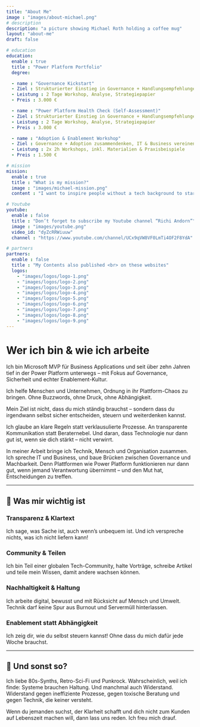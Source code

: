 ```yaml
---
title: "About Me"
image : "images/about-michael.png"
# description
description: "a picture showing Michael Roth holding a coffee mug"
layout: "about-me"
draft: false

# education
education:
  enable : true
  title : "Power Platform Portfolio"
  degree:

  - name : "Governance Kickstart"
  - Ziel : Strukturierter Einstieg in Governance + Handlungsempfehlungen  
  - Leistung : 2 Tage Workshop, Analyse, Strategiepapier  
  - Preis : 3.000 €

  - name : "Power Platform Health Check (Self-Assessment)"
  - Ziel : Strukturierter Einstieg in Governance + Handlungsempfehlungen  
  - Leistung : 2 Tage Workshop, Analyse, Strategiepapier  
  - Preis : 3.000 €

  - name : "Adoption & Enablement Workshop"
  - Ziel : Governance + Adoption zusammendenken, IT & Business vereinen  
  - Leistung : 2x 2h Workshops, inkl. Materialien & Praxisbeispiele  
  - Preis : 1.500 €

# mission
mission:
  enable : true
  title : "What is my mission?"
  image : "images/michael-mission.png"
  content : "I want to inspire people without a tech background to start their own journey into the tech world. <br>I'm a tech person by choice. That means, I didn't have a technical background to begin with until I decided (in my thirties) to learn everything around tech that seems relevant to me. In order to learn, I write. It helps me understand this complex stuff. With my blog I want to deliver instructions and helpful content for every beginner out there."

# Youtube
youtube:
  enable : false
  title : "Don’t forget to subscribe my Youtube channel “Richi Andorn”"
  image : "images/youtube.png"
  video_id: "dyZcRRWiuuw"
  channel : "https://www.youtube.com/channel/UCx9qVW8VF0LmTi4OF2F8YdA"

# partners
partners:
  enable : false
  title : "My Contents also published <br> on these websites"
  logos:
    - "images/logos/logo-1.png"
    - "images/logos/logo-2.png"
    - "images/logos/logo-3.png"
    - "images/logos/logo-4.png"
    - "images/logos/logo-5.png"
    - "images/logos/logo-6.png"
    - "images/logos/logo-7.png"
    - "images/logos/logo-8.png"
    - "images/logos/logo-9.png"
---
```


# Wer ich bin & wie ich arbeite

Ich bin Microsoft MVP für Business Applications und seit über zehn Jahren tief in der Power Platform unterwegs – mit Fokus auf Governance, Sicherheit und echter Enablement-Kultur.

Ich helfe Menschen und Unternehmen, Ordnung in ihr Plattform-Chaos zu bringen. Ohne Buzzwords, ohne Druck, ohne Abhängigkeit.

Mein Ziel ist nicht, dass du mich ständig brauchst – sondern dass du irgendwann selbst sicher entscheiden, steuern und weiterdenken kannst.

Ich glaube an klare Regeln statt verklausulierte Prozesse. An transparente Kommunikation statt Beraternebel. Und daran, dass Technologie nur dann gut ist, wenn sie dich stärkt – nicht verwirrt.

In meiner Arbeit bringe ich Technik, Mensch und Organisation zusammen. Ich spreche IT und Business, und baue Brücken zwischen Governance und Machbarkeit. Denn Plattformen wie Power Platform funktionieren nur dann gut, wenn jemand Verantwortung übernimmt – und den Mut hat, Entscheidungen zu treffen.

---

## 🤝 Was mir wichtig ist

### Transparenz & Klartext  
Ich sage, was Sache ist, auch wenn’s unbequem ist. Und ich verspreche nichts, was ich nicht liefern kann!

### Community & Teilen  
Ich bin Teil einer globalen Tech-Community, halte Vorträge, schreibe Artikel und teile mein Wissen, damit andere wachsen können.

### Nachhaltigkeit & Haltung  
Ich arbeite digital, bewusst und mit Rücksicht auf Mensch und Umwelt. Technik darf keine Spur aus Burnout und Servermüll hinterlassen.

### Enablement statt Abhängigkeit  
Ich zeig dir, wie du selbst steuern kannst! Ohne dass du mich dafür jede Woche brauchst.

---

## 👾 Und sonst so?

Ich liebe 80s-Synths, Retro-Sci-Fi und Punkrock. Wahrscheinlich, weil ich finde: Systeme brauchen Haltung. Und manchmal auch Widerstand. Widerstand gegen ineffiziente Prozesse, gegen toxische Beratung und gegen Technik, die keiner versteht.

Wenn du jemanden suchst, der Klarheit schafft und dich nicht zum Kunden auf Lebenszeit machen will, dann lass uns reden. Ich freu mich drauf.